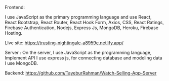  Frontend:

I use JavaScript as the primary programming language and use React, React Bootstrap, React Router, React Hook Form, Axios, CSS, React Ratings,
Firebase Authentication, Nodejs, Express Js, MongoDB, Heroku, Firebase Hosting.

LIve site: https://trusting-nightingale-a8959e.netlify.app/

Server : On the server, I use JavaScript as the programming language, Implement API I use express js, for connecting database and modeling data I use MongoDB.

Backend: https://github.com/TayeburRahman/Watch-Selling-App-Server
